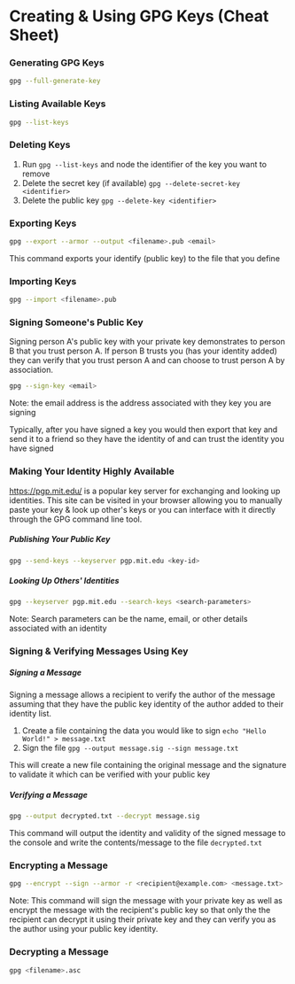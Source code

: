 # Creating & Using GPG Keys (Cheat Sheet)

### Generating GPG Keys

```bash
gpg --full-generate-key
```

### Listing Available Keys

```bash
gpg --list-keys
```

### Deleting Keys

1. Run `gpg --list-keys` and node the identifier of the key you want to remove
2. Delete the secret key (if available) `gpg --delete-secret-key <identifier>`
3. Delete the public key `gpg --delete-key <identifier>`

### Exporting Keys

```bash
gpg --export --armor --output <filename>.pub <email>
```

This command exports your identify (public key) to the file that you define

### Importing Keys

```bash
gpg --import <filename>.pub
```

### Signing Someone's Public Key

Signing person A's public key with your private key demonstrates to person B that you trust person A. If person B trusts you (has your identity added) they can verify that you trust person A and can choose to trust person A by association.

```bash
gpg --sign-key <email>
```
Note: the email address is the address associated with they key you are signing

Typically, after you have signed a key you would then export that key and send it to a friend so they have the identity of and can trust the identity you have signed

### Making Your Identity Highly Available

https://pgp.mit.edu/ is a popular key server for exchanging and looking up identities. This site can be visited in your browser allowing you to manually paste your key & look up other's keys or you can interface with it directly through the GPG command line tool.

##### Publishing Your Public Key

```bash
gpg --send-keys --keyserver pgp.mit.edu <key-id>
```

##### Looking Up Others' Identities

```bash
gpg --keyserver pgp.mit.edu --search-keys <search-parameters>
```

Note: Search parameters can be the name, email, or other details associated with an identity


### Signing & Verifying Messages Using Key

##### Signing a Message

Signing a message allows a recipient to verify the author of the message assuming that they have the public key identity of the author added to their identity list.

1. Create a file containing the data you would like to sign `echo "Hello World!" > message.txt`
2. Sign the file `gpg --output message.sig --sign message.txt`

This will create a new file containing the original message and the signature to validate it which can be verified with your public key

##### Verifying a Message

```bash
gpg --output decrypted.txt --decrypt message.sig
```

This command will output the identity and validity of the signed message to the console and write the contents/message to the file `decrypted.txt`

### Encrypting a Message

```bash
gpg --encrypt --sign --armor -r <recipient@example.com> <message.txt>
```
Note: This command will sign the message with your private key as well as encrypt the message with the recipient's public key so that only the the recipient can decrypt it using their private key and they can verify you as the author using your public key identity.

### Decrypting a Message

```bash
gpg <filename>.asc
```
